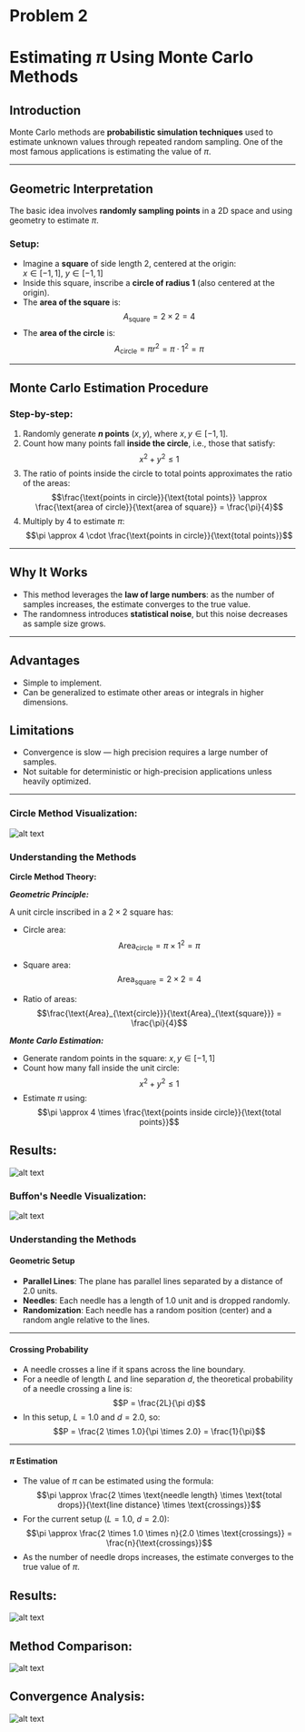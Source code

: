 # Problem 2

# Estimating $\pi$ Using Monte Carlo Methods

## Introduction

Monte Carlo methods are **probabilistic simulation techniques** used to estimate unknown values through repeated random sampling. One of the most famous applications is estimating the value of $\pi$.

---

## Geometric Interpretation

The basic idea involves **randomly sampling points** in a 2D space and using geometry to estimate $\pi$.

### Setup:
- Imagine a **square** of side length 2, centered at the origin:  
  $x \in [-1, 1]$, $y \in [-1, 1]$
- Inside this square, inscribe a **circle of radius 1** (also centered at the origin).
- The **area of the square** is:  
  $$A_{\text{square}} = 2 \times 2 = 4$$
- The **area of the circle** is:  
  $$A_{\text{circle}} = \pi r^2 = \pi \cdot 1^2 = \pi$$

---

## Monte Carlo Estimation Procedure

### Step-by-step:

1. Randomly generate **$n$ points** $(x, y)$, where $x, y \in [-1, 1]$.
2. Count how many points fall **inside the circle**, i.e., those that satisfy:  
   $$x^2 + y^2 \leq 1$$
3. The ratio of points inside the circle to total points approximates the ratio of the areas:  
   $$\frac{\text{points in circle}}{\text{total points}} \approx \frac{\text{area of circle}}{\text{area of square}} = \frac{\pi}{4}$$
4. Multiply by 4 to estimate $\pi$:  
   $$\pi \approx 4 \cdot \frac{\text{points in circle}}{\text{total points}}$$

---

## Why It Works

- This method leverages the **law of large numbers**: as the number of samples increases, the estimate converges to the true value.
- The randomness introduces **statistical noise**, but this noise decreases as sample size grows.

---

## Advantages

- Simple to implement.
- Can be generalized to estimate other areas or integrals in higher dimensions.

## Limitations

- Convergence is slow — high precision requires a large number of samples.
- Not suitable for deterministic or high-precision applications unless heavily optimized.

---
### Circle Method Visualization:

![alt text](image-7.png)


### Understanding the Methods

**Circle Method Theory:**

***Geometric Principle:***

A unit circle inscribed in a $2 \times 2$ square has:

- Circle area:  
  $$\text{Area}_{\text{circle}} = \pi \times 1^2 = \pi$$

- Square area:  
  $$\text{Area}_{\text{square}} = 2 \times 2 = 4$$

- Ratio of areas:  
  $$\frac{\text{Area}_{\text{circle}}}{\text{Area}_{\text{square}}} = \frac{\pi}{4}$$

***Monte Carlo Estimation:***

- Generate random points in the square: $x, y \in [-1, 1]$
- Count how many fall inside the unit circle:  
  $$x^2 + y^2 \leq 1$$
- Estimate $\pi$ using:  
  $$\pi \approx 4 \times \frac{\text{points inside circle}}{\text{total points}}$$

## Results:

![alt text](image-10.png)

###  Buffon's Needle Visualization:
![alt text](image-9.png)

### Understanding the Methods

#### Geometric Setup

- **Parallel Lines**: The plane has parallel lines separated by a distance of 2.0 units.
- **Needles**: Each needle has a length of 1.0 unit and is dropped randomly.
- **Randomization**: Each needle has a random position (center) and a random angle relative to the lines.

---

#### Crossing Probability

- A needle crosses a line if it spans across the line boundary.
- For a needle of length $L$ and line separation $d$, the theoretical probability of a needle crossing a line is:  
  $$P = \frac{2L}{\pi d}$$
- In this setup, $L = 1.0$ and $d = 2.0$, so:  
  $$P = \frac{2 \times 1.0}{\pi \times 2.0} = \frac{1}{\pi}$$

---

#### $\pi$ Estimation

- The value of $\pi$ can be estimated using the formula:  
  $$\pi \approx \frac{2 \times \text{needle length} \times \text{total drops}}{\text{line distance} \times \text{crossings}}$$
- For the current setup ($L = 1.0$, $d = 2.0$):  
  $$\pi \approx \frac{2 \times 1.0 \times n}{2.0 \times \text{crossings}} = \frac{n}{\text{crossings}}$$
- As the number of needle drops increases, the estimate converges to the true value of $\pi$.

## Results:

![alt text](image-11.png)

## Method Comparison:

![alt text](image-12.png)

## Convergence Analysis:
![alt text](image-13.png)